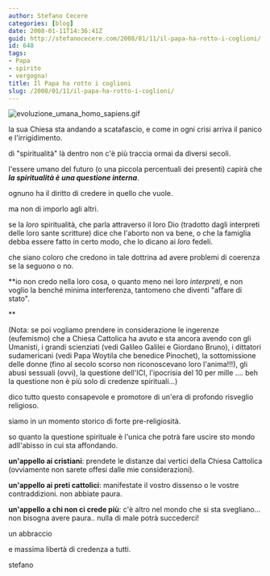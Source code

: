 ```yaml
---
author: Stefano Cecere
categories: [blog]
date: 2008-01-11T14:36:41Z
guid: http://stefanocecere.com/2008/01/11/il-papa-ha-rotto-i-coglioni/
id: 648
tags:
- Papa
- spirito
- vergogna!
title: Il Papa ha rotto i coglioni
slug: /2008/01/11/il-papa-ha-rotto-i-coglioni/
---
```


![evoluzione_umana_homo_sapiens.gif](http://stefanocecere.com/wp-content/uploads/sites/3/2008/01/evoluzione_umana_homo_sapiens.gif)

la sua Chiesa sta andando a scatafascio, e come in ogni crisi arriva il panico e l'irrigidimento.
  
di "spiritualità" là dentro non c'è più traccia ormai da diversi secoli.

l'essere umano del futuro (o una piccola percentuali dei presenti) capirà che _**la spiritualità è una questione interna**_.
  
ognuno ha il diritto di credere in quello che vuole.
  
ma non di imporlo agli altri.

se la _loro_ spiritualità, che parla attraverso il loro Dio (tradotto dagli interpreti delle loro sante scritture) dice che l'aborto non va bene, o che la famiglia debba essere fatto in certo modo, che lo dicano ai _loro_ fedeli. 
  
che siano coloro che credono in tale dottrina ad avere problemi di coerenza se la seguono o no.

**io non credo nella loro cosa, o quanto meno nei loro _interpreti_, e non voglio la benché minima interferenza, tantomeno che diventi "affare di stato".
  
** 

(Nota: se poi vogliamo prendere in considerazione le ingerenze (eufemismo) che a Chiesa Cattolica ha avuto e sta ancora avendo con gli Umanisti, i grandi scienziati (vedi Galileo Galilei e Giordano Bruno), i dittatori sudamericani (vedi Papa Woytila che benedice Pinochet), la sottomissione delle donne (fino al secolo scorso non riconoscevano loro l'anima!!!), gli abusi sessuali (ovvi), la questione dell'ICI, l'ipocrisia del 10 per mille …. beh la questione non è più solo di credenze spirituali…)

dico tutto questo consapevole e promotore di un'era di profondo risveglio religioso.
  
siamo in un momento storico di forte pre-religiosità.
  
so quanto la questione spirituale è l'unica che potrà fare uscire sto mondo adll'abisso in cui sta affondando.

**un'appello ai cristiani**: prendete le distanze dai vertici della Chiesa Cattolica (ovviamente non sarete offesi dalle mie considerazioni).
  
**un'appello ai preti cattolici**: manifestate il vostro dissenso o le vostre contraddizioni. non abbiate paura.
  
**un'appello a chi non ci crede più**: c'è altro nel mondo che si sta svegliano… non bisogna avere paura.. nulla di male potrà succederci!

un abbraccio
  
e massima libertà di credenza a tutti.
  
stefano